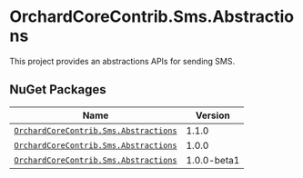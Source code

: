 # OrchardCoreContrib.Sms.Abstractions

This project provides an abstractions APIs for sending SMS.

## NuGet Packages

| Name | Version |
| --- | --- |
| [`OrchardCoreContrib.Sms.Abstractions`](https://www.nuget.org/packages/OrchardCoreContrib.Sms.Abstractions/1.1.0) | 1.1.0 |
| [`OrchardCoreContrib.Sms.Abstractions`](https://www.nuget.org/packages/OrchardCoreContrib.Sms.Abstractions/1.0.0) | 1.0.0 |
| [`OrchardCoreContrib.Sms.Abstractions`](https://www.nuget.org/packages/OrchardCoreContrib.Sms.Abstractions/1.0.0-beta1) | 1.0.0-beta1 |
